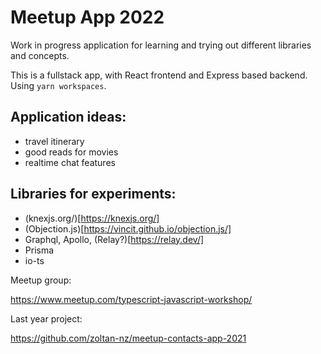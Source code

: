 # Meetup App 2022

Work in progress application for learning and trying out different libraries and concepts.

This is a fullstack app, with React frontend and Express based backend. Using `yarn workspaces`.

## Application ideas:

- travel itinerary
- good reads for movies
- realtime chat features

## Libraries for experiments:

- (knexjs.org/)[https://knexjs.org/]
- (Objection.js)[https://vincit.github.io/objection.js/]
- Graphql, Apollo, (Relay?)[https://relay.dev/]
- Prisma
- io-ts

Meetup group:

https://www.meetup.com/typescript-javascript-workshop/

Last year project:

https://github.com/zoltan-nz/meetup-contacts-app-2021
